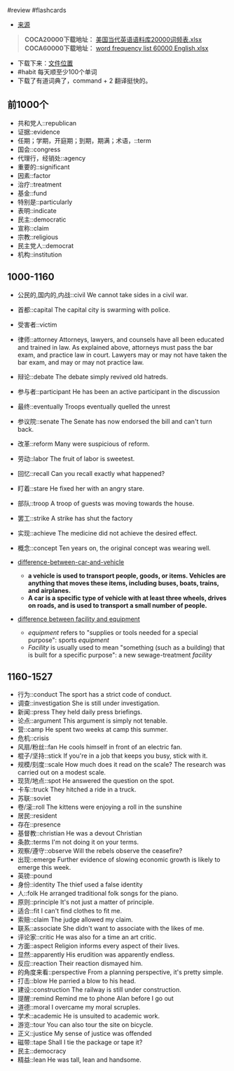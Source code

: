 #review 
#flashcards 

- [来源](https://zhuanlan.zhihu.com/p/43989109)
>**COCA20000下载地址：**
[美国当代英语语料库20000词频表.xlsx](https://link.zhihu.com/?target=https%3A//pan.baidu.com/s/1XBUGZCfo8cNaiK7OKYVUPQ)
**COCA60000下载地址：**
[word frequency list 60000 English.xlsx](https://link.zhihu.com/?target=https%3A//pan.baidu.com/s/1yVYbwdO_Pb5Ok_QWIm4tWw)

- 下载下来：[文件位置](files/word%20frequency%20list%2060000%20English.xlsx)
- #habit 每天顺至少100个单词
- 下载了有道词典了，command + 2 翻译挺快的。
## 前1000个
- 共和党人::republican <!--SR:!2023-01-04,1,230-->
- 证据::evidence <!--SR:!2023-01-06,3,250-->
- 任期；学期，开庭期；到期，期满；术语，::term <!--SR:!2023-01-06,3,250-->
- 国会::congress <!--SR:!2023-01-04,1,230-->
- 代理行，经销处::agency <!--SR:!2023-01-06,3,250-->
- 重要的::significant <!--SR:!2023-01-04,1,230-->
- 因素::factor <!--SR:!2023-01-06,3,250-->
- 治疗::treatment <!--SR:!2023-01-06,3,250-->
- 基金::fund <!--SR:!2023-01-06,3,250-->
- 特别是::particularly <!--SR:!2023-01-04,1,230-->
- 表明::indicate <!--SR:!2023-01-04,1,230-->
- 民主::democratic <!--SR:!2023-01-06,3,250-->
- 宣称::claim <!--SR:!2023-01-06,3,250-->
- 宗教::religious <!--SR:!2023-01-06,3,250-->
- 民主党人::democrat <!--SR:!2023-01-04,1,230-->
- 机构::institution <!--SR:!2023-01-04,1,230-->
## 1000-1160
- 公民的,国内的,内战::civil     We cannot take sides in a civil war.
- 首都::capital The capital city is swarming with police.
- 受害者::victim
- 律师::attorney        Attorneys, lawyers, and counsels have all been educated and trained in law. As explained above, attorneys must pass the bar exam, and practice law in court. Lawyers may or may not have taken the bar exam, and may or may not practice law.
- 辩论::debate  The debate simply revived old hatreds.
- 参与者::participant   He has been an active participant in the discussion
- 最终::eventually      Troops eventually quelled the unrest
- 参议院::senate        The Senate has now endorsed the bill and can't turn back.
- 改革::reform  Many were suspicious of reform.
- 劳动::labor   The fruit of labor is sweetest.
- 回忆::recall  Can you recall exactly what happened?
- 盯着::stare   He fixed her with an angry stare.
- 部队::troop   A troop of guests was moving towards the house.
- 罢工::strike  A strike has shut the factory
- 实现::achieve The medicine did not achieve the desired effect.
- 概念::concept Ten years on, the original concept was wearing well.


- [difference-between-car-and-vehicle](https://vehiclewisdom.com/difference-between-car-and-vehicle/)
	- **a vehicle is used to transport people, goods, or items. Vehicles are anything that moves these items, including buses, boats, trains, and airplanes.**
	- **A car is a specific type of vehicle with at least three wheels, drives on roads, and is used to transport a small number of people.**
- [difference between facility and equipment](https://www.britannica.com/dictionary/eb/qa/equipment-and-facility)
	- _equipment_ refers to "supplies or tools needed for a special purpose": sports _equipment_
	- _Facility_ is usually used to mean "something (such as a building) that is built for a specific purpose": a new sewage-treatment _facility_

## 1160-1527
- 行为::conduct The sport has a strict code of conduct.
- 调查::investigation   She is still under investigation.
- 新闻::press   They held daily press briefings.
- 论点::argument        This argument is simply not tenable.
- 营::camp      He spent two weeks at camp this summer.
- 危机::crisis
- 风扇/粉丝::fan        He cools himself in front of an electric fan.
- 棍子/坚持::stick      If you're in a job that keeps you busy, stick with it.
- 规模/刻度::scale      How much does it read on the scale? The research was carried out on a modest scale.
- 现货/地点::spot       He answered the question on the spot.
- 卡车::truck   They hitched a ride in a truck.
- 苏联::soviet
- 卷/滚::roll   The kittens were enjoying a roll in the sunshine
- 居民::resident
- 存在::presence
- 基督教::christian     He was a devout Christian
- 条款::terms   I'm not doing it on your terms.
- 观察/遵守::observe    Will the rebels observe the ceasefire?
- 出现::emerge  Further evidence of slowing economic growth is likely to emerge this week.
- 英镑::pound
- 身份::identity        The thief used a false identity
- 人::folk      He arranged traditional folk songs for the piano.
- 原则::principle       It's not just a matter of principle.
- 适合::fit     I can't find clothes to fit me.
- 索赔::claim   The judge allowed my claim.
- 联系::associate       She didn't want to associate with the likes of me.
- 评论家::critic        He was also for a time an art critic.
- 方面::aspect  Religion informs every aspect of their lives.
- 显然::apparently      His erudition was apparently endless.
- 反应::reaction        Their reaction dismayed him.
- 的角度来看::perspective       From a planning perspective, it's pretty simple.
- 打击::blow    He parried a blow to his head.
- 建设::construction    The railway is still under construction.
- 提醒::remind  Remind me to phone Alan before I go out
- 道德::moral   I overcame my moral scruples.
- 学术::academic        He is unsuited to academic work.
- 游览::tour    You can also tour the site on bicycle.
- 正义::justice My sense of justice was offended
- 磁带::tape    Shall I tie the package or tape it?
- 民主::democracy
- 精益::lean    He was tall, lean and handsome.



